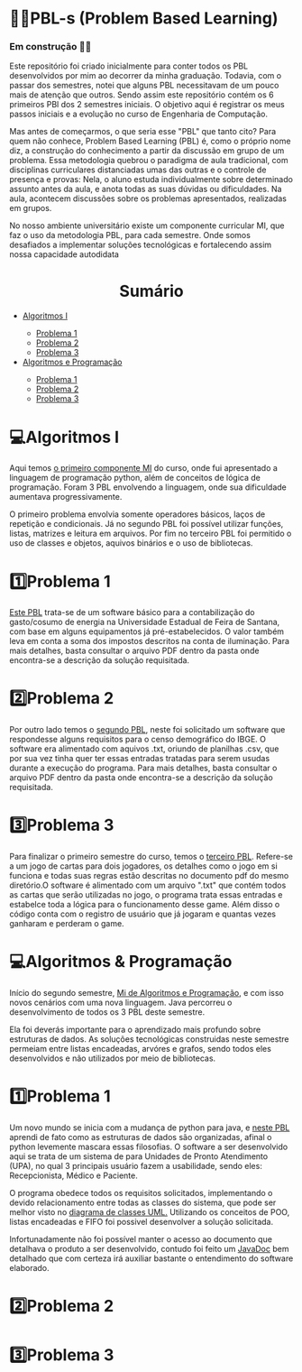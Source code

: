 # 👨‍💻PBL-s (Problem Based Learning)

<h3>Em construção 👷‍♂️</h3>

<p>Este repositório foi criado inicialmente para conter todos os PBL desenvolvidos por mim ao decorrer da minha graduação. Todavia, com o passar dos semestres, notei que alguns PBL necessitavam de um pouco mais de atenção que outros. Sendo assim este repositório contém os 6 primeiros PBl dos 2 semestres iniciais. O objetivo aqui é registrar os meus passos iniciais e a evolução no curso de Engenharia de Computação.</p>

<p>Mas antes de começarmos, o que seria esse "PBL" que tanto cito? Para quem não conhece, Problem Based Learning (PBL) é, como o próprio nome diz, a construção do conhecimento a partir da discussão em grupo de um problema. Essa metodologia quebrou o paradigma de aula tradicional, com disciplinas curriculares distanciadas umas das outras e o controle de presença e provas: Nela, o aluno estuda individualmente sobre determinado assunto antes da aula, e anota todas as suas dúvidas ou dificuldades. Na aula, acontecem discussões sobre os problemas apresentados, realizadas em grupos.</p>

<p>No nosso ambiente universitário existe um componente curricular MI, que faz o uso da metodologia PBL, para cada semestre. Onde somos desafiados a implementar soluções tecnológicas e fortalecendo assim nossa capacidade autodidata</p>

##
<h1 align="center"> Sumário </h1>

<div id="sumario">
	<ul>
    <li> <a href="#algI">Algoritmos I</li>
    <ul>
      <li><a href="#problema11"> Problema 1</li>
		  <li><a href="#problema12"> Problema 2</a></li>
      <li><a href="#problema13"> Problema 3 </a> </li>
    </ul>
      <li> <a href="#alg&prog"> Algoritmos e Programação </li>
    <ul>
      <li><a href="#problema21"> Problema 1 </a></li>
		  <li><a href="#problema22"> Problema 2 </a></li>
      <li><a href="#problema23"> Problema 3 </a> </li>
    </ul>
  </ul>
</div>

<div id="algI">
  <h1>💻Algoritmos I</h1>
  <p> Aqui temos <a href="https://github.com/Rodrigodsgit/PBL-s/tree/main/MI_Algoritmos_I">o primeiro componente MI</a> do curso, onde fui apresentado a linguagem de programação python, além de conceitos de lógica de programação. Foram 3 PBL envolvendo a linguagem, onde sua dificuldade aumentava progressivamente.</p>
  
  <p> O primeiro problema envolvia somente operadores básicos, laços de repetição e condicionais. Já no segundo PBL foi possível utilizar funções, listas, matrizes e leitura em arquivos. Por fim no terceiro PBL foi permitido o uso de classes e objetos, aquivos binários e o uso de bibliotecas.</p>
</div>

<div id="problema11">
  <h1>1️⃣Problema 1</h1>
	<p><a href="https://github.com/Rodrigodsgit/PBL-s/tree/main/MI_Algoritmos_I/Problema_1">Este PBL</a> trata-se de um software básico para a contabilização do gasto/cosumo de energia na Universidade Estadual de Feira de Santana, com base em alguns equipamentos já pré-estabelecidos. O valor também leva em conta a soma dos impostos descritos na conta de iluminação. Para mais detalhes, basta consultar o arquivo PDF dentro da pasta onde encontra-se a descrição da solução requisitada.</p>
</div>

<div id="problema12">
  <h1>2️⃣Problema 2</h1>
	<p>Por outro lado temos o <a href="https://github.com/Rodrigodsgit/PBL-s/tree/main/MI_Algoritmos_I/Problema_2">segundo PBL</a>, neste foi solicitado um software que respondesse alguns requisitos para o censo demográfico do IBGE. O software era alimentado com aquivos .txt, oriundo de planilhas .csv, que por sua vez tinha quer ter essas entradas tratadas para serem usudas durante a execução do programa. Para mais detalhes, basta consultar o arquivo PDF dentro da pasta onde encontra-se a descrição da solução requisitada. </p>
</div>

<div id="problema13">
 <h1>3️⃣Problema 3</h1>
	<p>Para finalizar o primeiro semestre do curso, temos o <a href="https://github.com/Rodrigodsgit/PBL-s/tree/main/MI_Algoritmos_I/Problema_3">terceiro PBL</a>. Refere-se a um jogo de cartas para dois jogadores, os detalhes como o jogo em si funciona e todas suas regras estão descritas no documento pdf do mesmo diretório.O software é alimentado com um arquivo ".txt" que contém todos as cartas que serão utilizadas no jogo, o programa trata essas entradas e estabelce toda a lógica para o funcionamento desse game. Além disso o código conta com o registro de usuário que já jogaram e quantas vezes ganharam e perderam o game.</p>
</div>

<div id="alg&prog">
  <h1>💻Algoritmos & Programação</h1>
	<p>Início do segundo semestre, <a href="https://github.com/Rodrigodsgit/PBL-s/tree/main/MI_Algoritmos%26Programacao">Mi de Algoritmos e Programação</a>, e com isso novos cenários com uma nova linguagem. Java percorreu o desenvolvimento de todos os 3 PBL deste semestre.</p>
	<p>Ela foi deverás importante para o aprendizado mais profundo sobre estruturas de dados. As soluções tecnológicas construidas neste semestre permeiam entre listas encadeadas, arvóres e grafos, sendo todos eles desenvolvidos e não utilizados por meio de bibliotecas.</p>
</div>

<div id="problema21">
 <h1>1️⃣Problema 1</h1>
	<p>Um novo mundo se inicia com a mudança de python para java, e <a href="https://github.com/Rodrigodsgit/PBL-s/tree/main/MI_Algoritmos%26Programacao/Problema_1"> neste PBL</a> aprendi de fato como as estruturas de dados são organizadas, afinal o python levemente mascara essas filosofias. O software a ser desenvolvido aqui se trata de um sistema de para Unidades de Pronto Atendimento (UPA), no qual 3 principais usuário fazem a usabilidade, sendo eles: Recepcionista, Médico e Paciente.</p>
	<p>O programa obedece todos os requisitos solicitados, implementando o devido relacionamento entre todas as classes do sistema, que pode ser melhor visto no <a href="https://github.com/Rodrigodsgit/PBL-s/blob/main/MI_Algoritmos%26Programacao/Problema_1/Diagrama%20de%20classe%20UML.pdf "> diagrama de classes UML.</a> Utilizando os conceitos de POO, listas encadeadas e FIFO foi possivel desenvolver a solução solicitada.</p> 
	<p>Infortunadamente não foi possível manter o acesso ao documento que detalhava o produto a ser desenvolvido, contudo foi feito um <a href="https://github.com/Rodrigodsgit/PBL-s/blob/main/MI_Algoritmos%26Programacao/Problema_1/Diagrama%20de%20classe%20UML.pdf"> JavaDoc</a> bem detalhado que com certeza irá auxiliar bastante o entendimento do software elaborado.</p>
</div>

<div id="problema22">
  <h1>2️⃣Problema 2</h1>
	<p></p>
</div>

<div id="problema23">
  <h1>3️⃣Problema 3</h1>
	<p></p>
</div>
